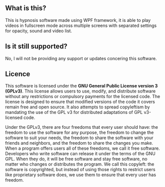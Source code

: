 ## What is this?
This is hypnosis software made using WPF framework, it is able to play videos in fullscreen mode across multiple screens with separated settings for opacity, sound and video list.

## Is it still supported?
No, I will not be providing any support or updates concering this software. 

## Licence
This software is licensed under the **GNU General Public License version 3 (GPLv3)**. This license allows users to use, modify, and distribute software without any restrictions or compulsory payments for the licensed code. The license is designed to ensure that modified versions of the code it covers remain free and open source. It also attempts to spread copyleftism by mandating the use of the GPL v3 for distributed adaptations of GPL v3-licensed code.

Under the GPLv3, there are four freedoms that every user should have: the freedom to use the software for any purpose, the freedom to change the software to suit your needs, the freedom to share the software with your friends and neighbors, and the freedom to share the changes you make. When a program offers users all of these freedoms, we call it free software. Developers who write software can release it under the terms of the GNU GPL. When they do, it will be free software and stay free software, no matter who changes or distributes the program. We call this copyleft: the software is copyrighted, but instead of using those rights to restrict users like proprietary software does, we use them to ensure that every user has freedom.

